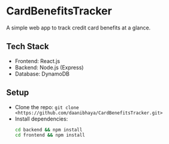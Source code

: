 # CardBenefitsTracker
A simple web app to track credit card benefits at a glance.

## Tech Stack
- Frontend: React.js
- Backend: Node.js (Express)
- Database: DynamoDB

## Setup
- Clone the repo: `git clone <https://github.com/daanibhaya/CardBenefitsTracker.git>`
- Install dependencies:
  ```sh
  cd backend && npm install
  cd frontend && npm install